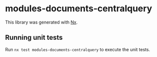 # modules-documents-centralquery

This library was generated with [Nx](https://nx.dev).

## Running unit tests

Run `nx test modules-documents-centralquery` to execute the unit tests.

